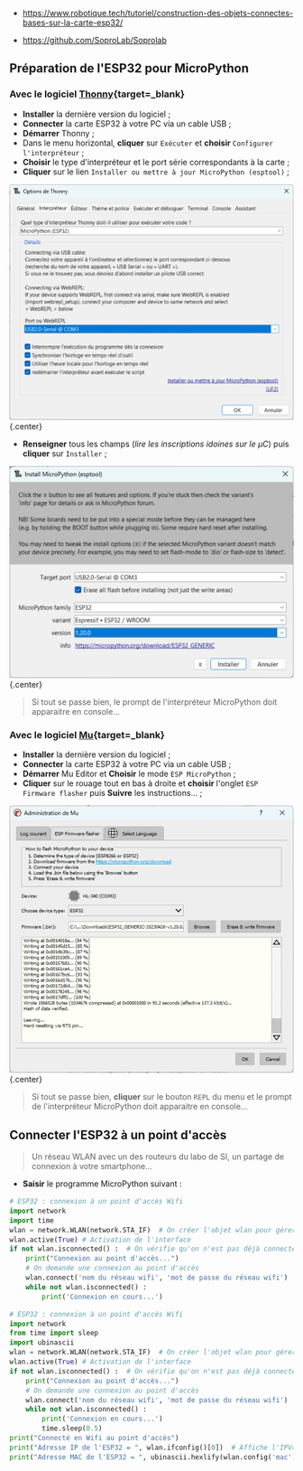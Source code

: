 
- <https://www.robotique.tech/tutoriel/construction-des-objets-connectes-bases-sur-la-carte-esp32/>

- <https://github.com/SoproLab/Soprolab>

<!-- 
- https://www.youtube.com/@christianducros/videos
- https://github.com/christianDUCROS -->



## Préparation de l'ESP32 pour MicroPython

### Avec le logiciel [Thonny](https://thonny.org){target=_blank}

- **Installer** la dernière version du logiciel ;
- **Connecter** la carte ESP32 à votre PC via un cable USB ;
- **Démarrer** Thonny ;
- Dans le menu horizontal, **cliquer** sur `Exécuter` et **choisir** `Configurer l'interpréteur` ;
- **Choisir** le type d'interpréteur et le port série correspondants à la carte ;
- **Cliquer** sur le lien `Installer ou mettre à jour MicroPython (esptool)` ;

![ESP32_Flash_Thonny_01](./images/ESP32_Flash_Thonny_01.png){.center}

- **Renseigner** tous les champs (*lire les inscriptions idoines sur le µC*) puis **cliquer** sur `Installer` ;

![ESP32_Flash_Thonny_02](./images/ESP32_Flash_Thonny_02.png){.center}

> Si tout se passe bien, le prompt de l'interpréteur MicroPython doit apparaitre en console...

### Avec le logiciel [Mu](https://codewith.mu/en/download){target=_blank}

- **Installer** la dernière version du logiciel ;
- **Connecter** la carte ESP32 à votre PC via un cable USB ;
- **Démarrer** Mu Editor  et **Choisir** le mode `ESP MicroPython` ;
- **Cliquer** sur le rouage tout en bas à droite et **choisir** l'onglet `ESP Firmware flasher` puis **Suivre** les instructions...  ;

![ESP32_Flash_Mu](./images/ESP32_Flash_Mu.png){.center}

> Si tout se passe bien, **cliquer** sur le bouton `REPL` du menu et le prompt de l'interpréteur MicroPython doit apparaitre en console...

## Connecter l'ESP32 à un point d'accès

> Un réseau WLAN avec un des routeurs du labo de SI, un partage de connexion à votre smartphone...

- **Saisir** le programme MicroPython suivant :
```Python
# ESP32 : connexion à un point d'accès Wifi
import network
import time
wlan = network.WLAN(network.STA_IF)  # On créer l'objet wlan pour gérer la connexion
wlan.active(True) # Activation de l'interface
if not wlan.isconnected() :  # On vérifie qu'on n'est pas déjà connecté
    print("Connexion au point d'accès...")
    # On demande une connexion au point d'accès
    wlan.connect('nom du réseau wifi', 'mot de passe du réseau wifi')
    while not wlan.isconnected() :
        print('Connexion en cours...')
```

```Python
# ESP32 : connexion à un point d'accès Wifi
import network
from time import sleep
import ubinascii
wlan = network.WLAN(network.STA_IF)  # On créer l'objet wlan pour gérer la connexion
wlan.active(True) # Activation de l'interface
if not wlan.isconnected() :  # On vérifie qu'on n'est pas déjà connecté
    print("Connexion au point d'accès...")
    # On demande une connexion au point d'accès
    wlan.connect('nom du réseau wifi', 'mot de passe du réseau wifi')
    while not wlan.isconnected() :
        print('Connexion en cours...')
        time.sleep(0.5)
print("Connecté en Wifi au point d'accès")
print("Adresse IP de l'ESP32 = ", wlan.ifconfig()[0])  # Affiche l'IPV4 de l'ESP32
print("Adresse MAC de l'ESP32 = ", ubinascii.hexlify(wlan.config('mac')).decode('utf-8'))  # Affiche l'adresse MAC de l'ESP32
```
